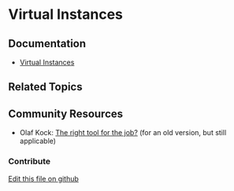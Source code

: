# Virtual Instances

## Documentation

* [Virtual Instances](https://learn.liferay.com/dxp/7.x/en/system-administration/configuring-liferay/virtual_instances.html)

## Related Topics


## Community Resources

* Olaf Kock: [The right tool for the job?](https://liferay.dev/blogs/-/blogs/the-right-tool-for-the-job-chapter-1-instances) (for an old version, but still applicable)

### Contribute

[Edit this file on github](https://github.com/olafk/controlpanel-documentation-docs/blob/master/md/74en/com_liferay_portal_instances_web_portlet_PortalInstancesPortlet/portal_instances_edit_instance.md)
